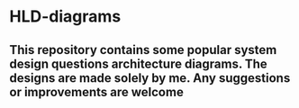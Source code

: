 # HLD-diagrams
## This repository contains some popular system design questions architecture diagrams. The designs are made solely by me. Any suggestions or improvements are welcome
